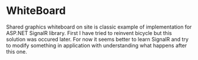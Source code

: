 # WhiteBoard
Shared graphics whiteboard on site is classic example of implementation for ASP.NET SignalR library.
First I have tried to reinvent bicycle but this solution was occured later. For now it seems better to learn SignalR and try to modify something in application with understanding what happens after this one.
